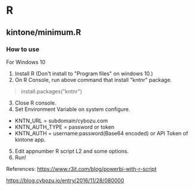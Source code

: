 # R
## kintone/minimum.R
### How to use
For Windows 10

1. Install R (Don't install to "Program files" on windows 10.)
2. On R Console, run above command that install "kntnr" package.
  > install.packages("kntnr")
3. Close R console.
4. Set Environment Variable on system configure.  
* KNTN_URL = subdomain/cybozu.com
* KNTN_AUTH_TYPE = password or token
* KNTN_AUTH = username:password(Base64 encoded) or API Token of kintone app.
5. Edit appnumber R script L2 and some options.
6. Run!

References: 
https://www.r3it.com/blog/powerbi-with-r-script 

https://blog.cybozu.io/entry/2016/11/28/080000

